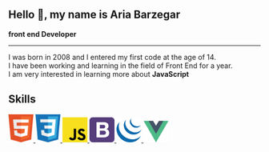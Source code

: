 ## Hello 👋, my name is Aria Barzegar 

<b>front end Developer</b>
- - - - - - - - - 
<p>I was born in 2008 and I entered my first code at the age of 14.<br>
I have been working and learning in the field of Front End for a year.<br>
I am very interested in learning more about <b>JavaScript</b> </p>

<h2><b>Skills</b></h2>
     <a href="https://developer.mozilla.org/en-US/docs/Web/HTML" target="_blank" rel="noopener noreferrer">
        <img src="https://github.com/ariabarzegar/ariabarzegar/blob/main/file-type-html.226x256.png?raw=true" alt="HTML" width="50px">
    </a>
    <a href="https://developer.mozilla.org/en-US/docs/Web/CSS" target="_blank" rel="noopener noreferrer">
        <img src="https://github.com/ariabarzegar/ariabarzegar/blob/main/file-type-css.226x256.png?raw=true" alt="CSS" width="50px">
    </a>
    <a href="https://developer.mozilla.org/en-US/docs/Web/JavaScript" target="_blank" rel="noopener noreferrer">
        <img src="https://github.com/ariabarzegar/ariabarzegar/blob/main/javascript-js.256x256.png?raw=true" alt="JavaScript" width="50px">
    </a>
    <a href="https://getbootstrap.com/" target="_blank" rel="noopener noreferrer">
        <img src="https://github.com/ariabarzegar/ariabarzegar/blob/main/bootstrap.256x256.png?raw=true" alt="bootstrap" width="50px">
    </a>
    <a href="https://learn.jquery.com/" target="_blank" rel="noopener noreferrer">
        <img src="https://github.com/ariabarzegar/ariabarzegar/blob/main/jquery-plain.256x247.png?raw=true" alt="jquery" width="50px">
    </a>
    <a href="https://vuejs.org/" target="_blank" rel="noopener noreferrer">
        <img src="https://github.com/ariabarzegar/ariabarzegar/blob/main/vue-vuejs-javascript-js-framework.256x223.png?raw=true" alt="vue.js" width="50px">
    </a>
